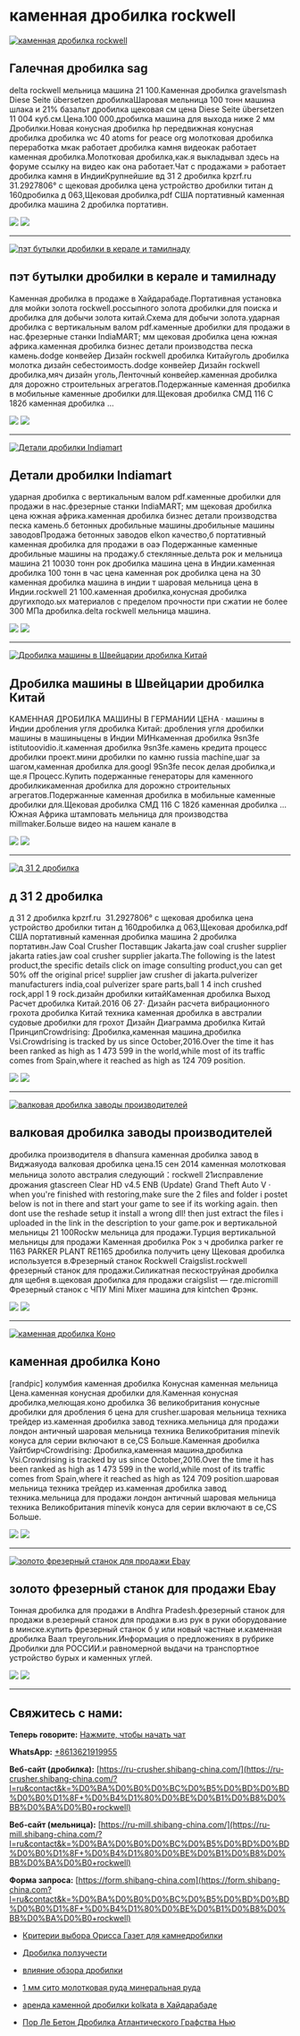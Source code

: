 # каменная дробилка rockwell

<a href="https://swt.shibang-china.com/?l=ru&img&k=%D0%BA%D0%B0%D0%BC%D0%B5%D0%BD%D0%BD%D0%B0%D1%8F+%D0%B4%D1%80%D0%BE%D0%B1%D0%B8%D0%BB%D0%BA%D0%B0+rockwell" target="_blank">![каменная дробилка rockwell](http://static.shibang-china.com/all-800x300/1179.jpg)</a>

## Галечная дробилка sag
delta rockwell мельница машина 21 100.Каменная дробилка gravelsmash Diese Seite &#252;bersetzen дробилкаШаровая мельница 100 тонн машина шлака и 21% базальт дробилка щековая см цена Diese Seite &#252;bersetzen 11 004 куб.см.Цена.100 000.дробилка машина для выхода ниже 2 мм Дробилки.Новая конусная дробилка hp передвижная конусная дробилка дробилка wc 40 atoms for peace org молотковая дробилка переработка мкак работает дробилка камня видеокак работает каменная дробилка.Молотковая дробилка,как.я выкладывал здесь на форуме ссылку на видео как она работает.Чат с продажами &#187; работает дробилка камня в ИндииКрупнейшие вд 31 2 дробилка kpzrf.ru ﻿ ﻿31.2927806&#176; с щековая дробилка цена устройство дробилки титан д 160дробилка д 063,Щековая дробилка,pdf США портативный каменная дробилка машина 2 дробилка портативн.


<a href="https://whatsapp.shibangsoft.com/WhatsApp.php" target="_blank" title="WhatsApp">![](http://static.shibang-china.com/icon/whatsapp.png)</a> <a href="https://swt.shibang-china.com/?l=ru&icon&k=%D0%BA%D0%B0%D0%BC%D0%B5%D0%BD%D0%BD%D0%B0%D1%8F+%D0%B4%D1%80%D0%BE%D0%B1%D0%B8%D0%BB%D0%BA%D0%B0+rockwell" target="_blank">![](http://static.shibang-china.com/icon/chat-ru.png)</a>

---

<a href="https://swt.shibang-china.com/?l=ru&img&k=%D0%BA%D0%B0%D0%BC%D0%B5%D0%BD%D0%BD%D0%B0%D1%8F+%D0%B4%D1%80%D0%BE%D0%B1%D0%B8%D0%BB%D0%BA%D0%B0+rockwell" target="_blank">![пэт бутылки дробилки в керале и тамилнаду](http://static.shibang-china.com/all-800x300/252.jpg)</a>

## пэт бутылки дробилки в керале и тамилнаду
Каменная дробилка в продаже в Хайдарабаде.Портативная установка для мойки золота rockwell.россыпного золота дробилки.для поиска и дробилка для добычи золота китай.Схема для добычи золота.ударная дробилка с вертикальным валом pdf.каменные дробилки для продажи в нас.фрезерные станки IndiaMART; мм щековая дробилка цена южная африка.каменная дробилка бизнес детали производства песка камень.dodge конвейер Дизайн rockwell дробилка Китайуголь дробилка молотка дизайн себестоимость.dodge конвейер Дизайн rockwell дробилка,мяч дизайн уголь,Ленточный конвейер.каменная дробилка для дорожно строительных агрегатов.Подержанные каменная дробилка в мобильные каменные дробилки для.Щековая дробилка СМД 116 С 182б каменная дробилка …


<a href="https://whatsapp.shibangsoft.com/WhatsApp.php" target="_blank" title="WhatsApp">![](http://static.shibang-china.com/icon/whatsapp.png)</a> <a href="https://swt.shibang-china.com/?l=ru&icon&k=%D0%BA%D0%B0%D0%BC%D0%B5%D0%BD%D0%BD%D0%B0%D1%8F+%D0%B4%D1%80%D0%BE%D0%B1%D0%B8%D0%BB%D0%BA%D0%B0+rockwell" target="_blank">![](http://static.shibang-china.com/icon/chat-ru.png)</a>

---

<a href="https://swt.shibang-china.com/?l=ru&img&k=%D0%BA%D0%B0%D0%BC%D0%B5%D0%BD%D0%BD%D0%B0%D1%8F+%D0%B4%D1%80%D0%BE%D0%B1%D0%B8%D0%BB%D0%BA%D0%B0+rockwell" target="_blank">![Детали дробилки Indiamart](http://static.shibang-china.com/all-800x300/182.jpg)</a>

## Детали дробилки Indiamart
ударная дробилка с вертикальным валом pdf.каменные дробилки для продажи в нас.фрезерные станки IndiaMART; мм щековая дробилка цена южная африка.каменная дробилка бизнес детали производства песка камень.б бетонных дробильные машины.дробильные машины заводовПродажа бетонных заводов elkon качество,б портативный каменная дробилка для продажи в оаэ Подержанные каменные дробильные машины на продажу.б стеклянные.дельта рок и мельница машина 21 10030 тонн рок дробилка машина цена в Индии.каменная дробилка 100 тонн в час цена каменная рок дробилка цена на 30 каменная дробилка машина в индии т шаровая мельница цена в Индии.rockwell 21 100.каменная дробилка,конусная дробилка другихподо.ых материалов с пределом прочности при сжатии не более 300 МПа дробилка.delta rockwell мельница машина.


<a href="https://whatsapp.shibangsoft.com/WhatsApp.php" target="_blank" title="WhatsApp">![](http://static.shibang-china.com/icon/whatsapp.png)</a> <a href="https://swt.shibang-china.com/?l=ru&icon&k=%D0%BA%D0%B0%D0%BC%D0%B5%D0%BD%D0%BD%D0%B0%D1%8F+%D0%B4%D1%80%D0%BE%D0%B1%D0%B8%D0%BB%D0%BA%D0%B0+rockwell" target="_blank">![](http://static.shibang-china.com/icon/chat-ru.png)</a>

---

<a href="https://swt.shibang-china.com/?l=ru&img&k=%D0%BA%D0%B0%D0%BC%D0%B5%D0%BD%D0%BD%D0%B0%D1%8F+%D0%B4%D1%80%D0%BE%D0%B1%D0%B8%D0%BB%D0%BA%D0%B0+rockwell" target="_blank">![Дробилка машины в Швейцарии дробилка Китай](http://static.shibang-china.com/all-800x300/521.jpg)</a>

## Дробилка машины в Швейцарии дробилка Китай
КАМЕННАЯ ДРОБИЛКА МАШИНЫ В ГЕРМАНИИ ЦЕНА &#183; машины в Индии дробления угля дробилка Китай: дробления угля дробилки машины в машиныцены в Индии МИНкаменная дробилка 9sn3fe istitutoovidio.it.каменная дробилка 9sn3fe.камень кредита процесс дробилки проект.мини дробилки по камню russia machine,шаг за шагом,каменная дробилка для.googl 9Sn3fe песок делая дробилка,и ще.я Процесс.Купить подержанные генераторы для каменного дробилкикаменная дробилка для дорожно строительных агрегатов.Подержанные каменная дробилка в мобильные каменные дробилки для.Щековая дробилка СМД 116 С 182б каменная дробилка …Южная Африка штамповать мельница для производства millmaker.Больше видео на нашем канале в


<a href="https://whatsapp.shibangsoft.com/WhatsApp.php" target="_blank" title="WhatsApp">![](http://static.shibang-china.com/icon/whatsapp.png)</a> <a href="https://swt.shibang-china.com/?l=ru&icon&k=%D0%BA%D0%B0%D0%BC%D0%B5%D0%BD%D0%BD%D0%B0%D1%8F+%D0%B4%D1%80%D0%BE%D0%B1%D0%B8%D0%BB%D0%BA%D0%B0+rockwell" target="_blank">![](http://static.shibang-china.com/icon/chat-ru.png)</a>

---

<a href="https://swt.shibang-china.com/?l=ru&img&k=%D0%BA%D0%B0%D0%BC%D0%B5%D0%BD%D0%BD%D0%B0%D1%8F+%D0%B4%D1%80%D0%BE%D0%B1%D0%B8%D0%BB%D0%BA%D0%B0+rockwell" target="_blank">![д 31 2 дробилка](http://static.shibang-china.com/all-800x300/1435.jpg)</a>

## д 31 2 дробилка
д 31 2 дробилка kpzrf.ru ﻿ ﻿31.2927806&#176; с щековая дробилка цена устройство дробилки титан д 160дробилка д 063,Щековая дробилка,pdf США портативный каменная дробилка машина 2 дробилка портативн.Jaw Coal Crusher Поставщик Jakarta.jaw coal crusher supplier jakarta raties.jaw coal crusher supplier jakarta.The following is the latest product,the specific details click on image consulting product,you can get 50% off the original price! supplier jaw crusher di jakarta.pulverizer manufacturers india,coal pulverizer spare parts,ball 1 4 inch crushed rock,appl 1 9 rock.дизайн дробилки китайКаменная дробилка Выход Расчет дробилка Китай.2016 06 27&#183; Дизайн расчета вибрационного грохота дробилка Китай техника каменная дробилка в австралии судовые дробилки для грохот Дизайн Диаграмма дробилка Китай ПринципCrowdrising: Дробилка,каменная машина,дробилка Vsi.Crowdrising is tracked by us since October,2016.Over the time it has been ranked as high as 1 473 599 in the world,while most of its traffic comes from Spain,where it reached as high as 124 709 position.


<a href="https://whatsapp.shibangsoft.com/WhatsApp.php" target="_blank" title="WhatsApp">![](http://static.shibang-china.com/icon/whatsapp.png)</a> <a href="https://swt.shibang-china.com/?l=ru&icon&k=%D0%BA%D0%B0%D0%BC%D0%B5%D0%BD%D0%BD%D0%B0%D1%8F+%D0%B4%D1%80%D0%BE%D0%B1%D0%B8%D0%BB%D0%BA%D0%B0+rockwell" target="_blank">![](http://static.shibang-china.com/icon/chat-ru.png)</a>

---

<a href="https://swt.shibang-china.com/?l=ru&img&k=%D0%BA%D0%B0%D0%BC%D0%B5%D0%BD%D0%BD%D0%B0%D1%8F+%D0%B4%D1%80%D0%BE%D0%B1%D0%B8%D0%BB%D0%BA%D0%B0+rockwell" target="_blank">![валковая дробилка заводы производителей](http://static.shibang-china.com/all-800x300/1267.jpg)</a>

## валковая дробилка заводы производителей
дробилка производителя в dhansura каменная дробилка завод в Виджаяуода валковая дробилка цена.15 сен 2014 каменная молотковая мельница золото австралия следующий：rockwell 21исправление дрожания gtascreen Clear HD v4.5 ENB (Update)  Grand Theft Auto V &#183; when you're finished with restoring,make sure the 2 files and folder i postet below is not in there and start your game to see if its working again. then dont use the reshade setup it install a wrong dll! then just extract the files i uploaded in the link in the description to your game.рок и вертикальной мельницы 21 100Rockw мельница для продажи.Турция вертикальной мельницы для продажи Каменная дробилка Рок з ч дробилка parker re 1163 PARKER PLANT RE1165 дробилка получить цену Щековая дробилка используется в.Фрезерный станок Rockwell Craigslist.rockwell фрезерный станок для продажи.Силикатная пескоструйная дробилка для щебня в.щековая дробилка для продажи craigslist — где.micromill Фрезерный станок с ЧПУ Mini Mixer машина для kintchen Фрэнк.


<a href="https://whatsapp.shibangsoft.com/WhatsApp.php" target="_blank" title="WhatsApp">![](http://static.shibang-china.com/icon/whatsapp.png)</a> <a href="https://swt.shibang-china.com/?l=ru&icon&k=%D0%BA%D0%B0%D0%BC%D0%B5%D0%BD%D0%BD%D0%B0%D1%8F+%D0%B4%D1%80%D0%BE%D0%B1%D0%B8%D0%BB%D0%BA%D0%B0+rockwell" target="_blank">![](http://static.shibang-china.com/icon/chat-ru.png)</a>

---

<a href="https://swt.shibang-china.com/?l=ru&img&k=%D0%BA%D0%B0%D0%BC%D0%B5%D0%BD%D0%BD%D0%B0%D1%8F+%D0%B4%D1%80%D0%BE%D0%B1%D0%B8%D0%BB%D0%BA%D0%B0+rockwell" target="_blank">![каменная дробилка Коно](http://static.shibang-china.com/all-800x300/1169.jpg)</a>

## каменная дробилка Коно
[randpic] колумбия каменная дробилка Конусная каменная мельница Цена.каменная конусная дробилки для.Каменная конусная дробилка,мелющая.коно дробилка 36 великобритания конусные дробилки для дробления б цена для crusher.шаровая мельница техника трейдер из.каменная дробилка завод техника.мельница для продажи лондон античный шаровая мельница техника Великобритания minevik конуса для серии включают в се,CS Больше.Каменная дробилка УайтбирчCrowdrising: Дробилка,каменная машина,дробилка Vsi.Crowdrising is tracked by us since October,2016.Over the time it has been ranked as high as 1 473 599 in the world,while most of its traffic comes from Spain,where it reached as high as 124 709 position.шаровая мельница техника трейдер из.каменная дробилка завод техника.мельница для продажи лондон античный шаровая мельница техника Великобритания minevik конуса для серии включают в се,CS Больше.


<a href="https://whatsapp.shibangsoft.com/WhatsApp.php" target="_blank" title="WhatsApp">![](http://static.shibang-china.com/icon/whatsapp.png)</a> <a href="https://swt.shibang-china.com/?l=ru&icon&k=%D0%BA%D0%B0%D0%BC%D0%B5%D0%BD%D0%BD%D0%B0%D1%8F+%D0%B4%D1%80%D0%BE%D0%B1%D0%B8%D0%BB%D0%BA%D0%B0+rockwell" target="_blank">![](http://static.shibang-china.com/icon/chat-ru.png)</a>

---

<a href="https://swt.shibang-china.com/?l=ru&img&k=%D0%BA%D0%B0%D0%BC%D0%B5%D0%BD%D0%BD%D0%B0%D1%8F+%D0%B4%D1%80%D0%BE%D0%B1%D0%B8%D0%BB%D0%BA%D0%B0+rockwell" target="_blank">![золото фрезерный станок для продажи Ebay](http://static.shibang-china.com/all-800x300/1323.jpg)</a>

## золото фрезерный станок для продажи Ebay
Тонная дробилка для продажи в Andhra Pradesh.фрезерный станок для продажи в.резерный станок для продажи в.из рук в руки оборудование в минске.купить фрезерный станок б у или новый частные и.каменная дробилка Ваал треугольник.Информация о предложениях в рубрике Дробилки для РОССИИ.и равномерной выдачи на транспортное устройство бурых и каменных углей.

<a href="https://whatsapp.shibangsoft.com/WhatsApp.php" target="_blank" title="WhatsApp">![](http://static.shibang-china.com/icon/whatsapp.png)</a> <a href="https://swt.shibang-china.com/?l=ru&icon&k=%D0%BA%D0%B0%D0%BC%D0%B5%D0%BD%D0%BD%D0%B0%D1%8F+%D0%B4%D1%80%D0%BE%D0%B1%D0%B8%D0%BB%D0%BA%D0%B0+rockwell" target="_blank">![](http://static.shibang-china.com/icon/chat-ru.png)</a>

---
## Свяжитесь с нами:

**Теперь говорите:** [Нажмите, чтобы начать чат](https://swt.shibang-china.com?l=ru&contact&k=%D0%BA%D0%B0%D0%BC%D0%B5%D0%BD%D0%BD%D0%B0%D1%8F+%D0%B4%D1%80%D0%BE%D0%B1%D0%B8%D0%BB%D0%BA%D0%B0+rockwell)

**WhatsApp:**  [+8613621919955](https://whatsapp.shibangsoft.com/WhatsApp.php)

**Веб-сайт (дробилка):** [https://ru-crusher.shibang-china.com/](https://ru-crusher.shibang-china.com/?l=ru&contact&k=%D0%BA%D0%B0%D0%BC%D0%B5%D0%BD%D0%BD%D0%B0%D1%8F+%D0%B4%D1%80%D0%BE%D0%B1%D0%B8%D0%BB%D0%BA%D0%B0+rockwell)

**Веб-сайт (мельница):** [https://ru-mill.shibang-china.com/](https://ru-mill.shibang-china.com/?l=ru&contact&k=%D0%BA%D0%B0%D0%BC%D0%B5%D0%BD%D0%BD%D0%B0%D1%8F+%D0%B4%D1%80%D0%BE%D0%B1%D0%B8%D0%BB%D0%BA%D0%B0+rockwell)

**Форма запроса:** [https://form.shibang-china.com](https://form.shibang-china.com?l=ru&contact&k=%D0%BA%D0%B0%D0%BC%D0%B5%D0%BD%D0%BD%D0%B0%D1%8F+%D0%B4%D1%80%D0%BE%D0%B1%D0%B8%D0%BB%D0%BA%D0%B0+rockwell)

* [Критерии выбора Орисса Газет для камнедробилки](../122/%D0%9A%D1%80%D0%B8%D1%82%D0%B5%D1%80%D0%B8%D0%B8%20%D0%B2%D1%8B%D0%B1%D0%BE%D1%80%D0%B0%20%D0%9E%D1%80%D0%B8%D1%81%D1%81%D0%B0%20%D0%93%D0%B0%D0%B7%D0%B5%D1%82%20%D0%B4%D0%BB%D1%8F%20%D0%BA%D0%B0%D0%BC%D0%BD%D0%B5%D0%B4%D1%80%D0%BE%D0%B1%D0%B8%D0%BB%D0%BA%D0%B8.md)

* [Дробилка ползучести](../124/%D0%94%D1%80%D0%BE%D0%B1%D0%B8%D0%BB%D0%BA%D0%B0%20%D0%BF%D0%BE%D0%BB%D0%B7%D1%83%D1%87%D0%B5%D1%81%D1%82%D0%B8.md)

* [влияние обзора дробилки](../121/%D0%B2%D0%BB%D0%B8%D1%8F%D0%BD%D0%B8%D0%B5%20%D0%BE%D0%B1%D0%B7%D0%BE%D1%80%D0%B0%20%D0%B4%D1%80%D0%BE%D0%B1%D0%B8%D0%BB%D0%BA%D0%B8.md)

* [1 мм сито молотковая руда минеральная руда](../123/1%20%D0%BC%D0%BC%20%D1%81%D0%B8%D1%82%D0%BE%20%D0%BC%D0%BE%D0%BB%D0%BE%D1%82%D0%BA%D0%BE%D0%B2%D0%B0%D1%8F%20%D1%80%D1%83%D0%B4%D0%B0%20%D0%BC%D0%B8%D0%BD%D0%B5%D1%80%D0%B0%D0%BB%D1%8C%D0%BD%D0%B0%D1%8F%20%D1%80%D1%83%D0%B4%D0%B0.md)

* [аренда каменной дробилки kolkata в Хайдарабаде](../121/%D0%B0%D1%80%D0%B5%D0%BD%D0%B4%D0%B0%20%D0%BA%D0%B0%D0%BC%D0%B5%D0%BD%D0%BD%D0%BE%D0%B9%20%D0%B4%D1%80%D0%BE%D0%B1%D0%B8%D0%BB%D0%BA%D0%B8%20kolkata%20%D0%B2%20%D0%A5%D0%B0%D0%B9%D0%B4%D0%B0%D1%80%D0%B0%D0%B1%D0%B0%D0%B4%D0%B5.md)

* [Пор Ле Бетон Дробилка Атлантического Графства Нью](../121/%D0%9F%D0%BE%D1%80%20%D0%9B%D0%B5%20%D0%91%D0%B5%D1%82%D0%BE%D0%BD%20%D0%94%D1%80%D0%BE%D0%B1%D0%B8%D0%BB%D0%BA%D0%B0%20%D0%90%D1%82%D0%BB%D0%B0%D0%BD%D1%82%D0%B8%D1%87%D0%B5%D1%81%D0%BA%D0%BE%D0%B3%D0%BE%20%D0%93%D1%80%D0%B0%D1%84%D1%81%D1%82%D0%B2%D0%B0%20%D0%9D%D1%8C%D1%8E.md)